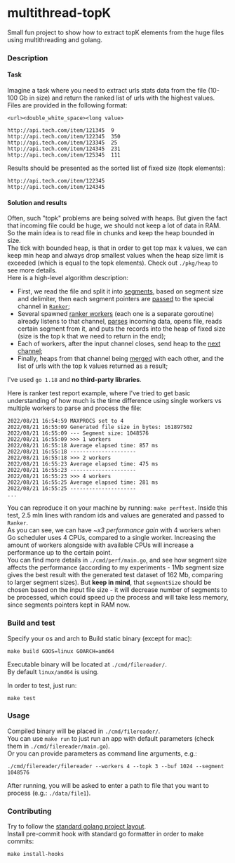 # multithread-topK
Small fun project to show how to extract topK elements from the huge files using multithreading and golang.  

### Description  
#### Task
Imagine a task where you need to extract urls stats data from the file (10-100 Gb in size) and return the ranked list of urls with the highest values.  
Files are provided in the following format:  
```
<url><double_white_space><long value>

http://api.tech.com/item/121345  9
http://api.tech.com/item/122345  350
http://api.tech.com/item/123345  25
http://api.tech.com/item/124345  231
http://api.tech.com/item/125345  111
```  
Results should be presented as the sorted list of fixed size (topk elements):  
```
http://api.tech.com/item/122345
http://api.tech.com/item/124345
```  

#### Solution and results  
Often, such "topk" problems are being solved with heaps. But given the fact that incoming file could be huge, we should not keep a lot of data in RAM. So the main idea is to read file in chunks and keep the heap bounded in size.  
The tick with bounded heap, is that in order to get top max k values, we can keep min heap and always drop smallest values when the heap size limit is exceeded (which is equal to the topk elements). Check out `./pkg/heap` to see more details.  
Here is a high-level algorithm description:  
 - First, we read the file and split it into [segments](https://github.com/gasparian/multithread-topK/blob/main/internal/io/io.go#L48), based on segment size and delimiter, then each segment pointers are [passed](https://github.com/gasparian/multithread-topK/blob/main/internal/ranker/ranker.go#L181) to the special channel in [`Ranker`](https://github.com/gasparian/multithread-topK/blob/main/internal/ranker/ranker.go#L37);  
 - Several spawned [ranker workers](https://github.com/gasparian/multithread-topK/blob/main/internal/ranker/ranker.go#L75) (each one is a separate goroutine) already listens to that channel, [parses](https://github.com/gasparian/multithread-topK/blob/main/internal/ranker/ranker.go#L43) incoming data, opens file, reads certain segment from it, and puts the records into the heap of fixed size (size is the top k that we need to return in the end);  
 - Each of workers, after the input channel closes, send heap to the [next channel](https://github.com/gasparian/multithread-topK/blob/main/internal/ranker/ranker.go#L82);  
 - Finally, heaps from that channel being [merged](https://github.com/gasparian/multithread-topK/blob/main/internal/ranker/ranker.go#L135) with each other, and the list of urls with the top k values returned as a result;  

I've used `go 1.18` and **no third-party libraries**.  
 
Here is ranker test report example, where I've tried to get basic understanding of how much is the time difference using single workers vs multiple workers to parse and process the file:  
```
2022/08/21 16:54:59 MAXPROCS set to 4
2022/08/21 16:55:09 Generated file size in bytes: 161897502
2022/08/21 16:55:09 --- Segment size: 1048576
2022/08/21 16:55:09 >>> 1 workers 
2022/08/21 16:55:18 Average elapsed time: 857 ms
2022/08/21 16:55:18 ---------------------
2022/08/21 16:55:18 >>> 2 workers 
2022/08/21 16:55:23 Average elapsed time: 475 ms
2022/08/21 16:55:23 ---------------------
2022/08/21 16:55:23 >>> 4 workers 
2022/08/21 16:55:25 Average elapsed time: 281 ms
2022/08/21 16:55:25 ---------------------
...
```  
You can reproduce it on your machine by running: `make perftest`. Inside this test, 2.5 mln lines with random ids and values are generated and passed to `Ranker`.  
As you can see, we can have *~x3 performance gain* with 4 workers when Go scheduler uses 4 CPUs, compared to a single worker. Increasing the amount of workers alongside with available CPUs will increase a performance up to the certain point.  
You can find more details in `./cmd/perf/main.go`, and see how segment size affects the performance (according to my experiments - 1Mb segment size gives the best result with the generated test dataset of 162 Mb, comparing to larger segment sizes). But **keep in mind**, that `segmentSize` should be chosen based on the input file size - it will decrease number of segments to be processed, which could speed up the process and will take less memory, since segments pointers kept in RAM now.  

### Build and test  

Specify your os and arch to Build static binary (except for mac):  

```
make build GOOS=linux GOARCH=amd64
```  
Executable binary will be located at `./cmd/filereader/`.  
By default `linux/amd64` is using.  

In order to test, just run:  
```
make test
```  

###  Usage  
Compiled binary will be placed in `./cmd/filereader/`.  
You can use `make run` to just run an app with default parameters (check them in `./cmd/filereader/main.go`).  
Or you can provide parameters as command line arguments, e.g.:  
```
./cmd/filereader/filereader --workers 4 --topk 3 --buf 1024 --segment 1048576
```  
After running, you will be asked to enter a path to file that you want to process (e.g.: `./data/file1`).  

### Contributing  
Try to follow the [standard golang project layout](https://github.com/golang-standards/project-layout).  
Install pre-commit hook with standard go formatter in order to make commits:  
```
make install-hooks
```  
